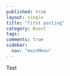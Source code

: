 ```yaml
---
published: true
layout: single
title: "first posting"
category: Boost
tags:
comments: true
sidebar:
  nav: "mainMenu"
---
```


Test